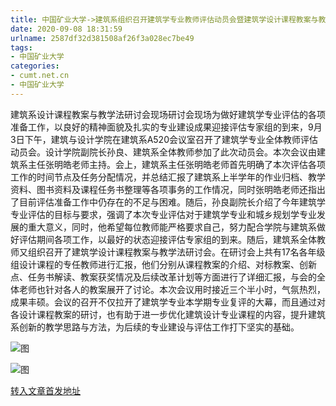 ```yaml
---
title: 中国矿业大学->建筑系组织召开建筑学专业教师评估动员会暨建筑学设计课程教案与教学法研讨会 | cumt.net.cn
date: 2020-09-08 18:31:59
urlname: 2587df32d381508af26f3a028ec7be49
tags: 
- 中国矿业大学
categories:
- cumt.net.cn
- 中国矿业大学
---
```

建筑系设计课程教案与教学法研讨会现场研讨会现场为做好建筑学专业评估的各项准备工作，以良好的精神面貌及扎实的专业建设成果迎接评估专家组的到来，9月3日下午，建筑与设计学院在建筑系A520会议室召开了建筑学专业全体教师评估动员会。设计学院副院长孙良、建筑系全体教师参加了此次动员会。本次会议由建筑系主任张明皓老师主持。会上，建筑系主任张明皓老师首先明确了本次评估各项工作的时间节点及任务分配情况，并总结汇报了建筑系上半学年的作业归档、教学资料、图书资料及课程任务书整理等各项事务的工作情况，同时张明皓老师还指出了目前评估准备工作中仍存在的不足与困难。随后，孙良副院长介绍了今年建筑学专业评估的目标与要求，强调了本次专业评估对于建筑学专业和城乡规划学专业发展的重大意义，同时，他希望每位教师能严格要求自己，努力配合学院与建筑系做好评估期间各项工作，以最好的状态迎接评估专家组的到来。随后，建筑系全体教师又组织召开了建筑学设计课程教案与教学法研讨会。在研讨会上共有17名各年级组设计课程的专任教师进行汇报，他们分别从课程教案的介绍、对标教案、创新点、任务书解读、教案获奖情况及后续改革计划等方面进行了详细汇报，与会的全体老师也针对各人的教案展开了讨论。本次会议用时接近三个半小时，气氛热烈，成果丰硕。会议的召开不仅拉开了建筑学专业本学期专业复评的大幕，而且通过对各设计课程教案的研讨，也有助于进一步优化建筑设计专业课程的内容，提升建筑系创新的教学思路与方法，为后续的专业建设与评估工作打下坚实的基础。

![图](http://xwzx.cumt.edu.cn/_upload/article/images/73/ad/a6ab6d8540c0b73b7ade8c4ca843/289e3b65-a289-4734-bf7c-8a45cf82927b.jpg)

![图](http://xwzx.cumt.edu.cn/_upload/article/images/73/ad/a6ab6d8540c0b73b7ade8c4ca843/abf4192e-3900-43da-bdc3-d3bf00d64af2.jpg)

[转入文章首发地址](http://xwzx.cumt.edu.cn/c2/18/c523a573976/page.htm)